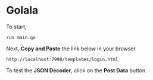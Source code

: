 # Golala

To start,
```
run main.go
```
Next, **Copy and Paste** the link below in your browser
```
http://localhost:7998/templates/login.html
```
To test the **JSON Decoder**, click on the **Post Data** button.

